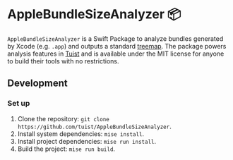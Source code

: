 # AppleBundleSizeAnalyzer 📦

`AppleBundleSizeAnalyzer` is a Swift Package to analyze bundles generated by Xcode (e.g. `.app`) and outputs a standard [treemap](https://en.wikipedia.org/wiki/Treemapping). The package powers analysis features in [Tuist](https://tuist.io) and is available under the MIT license for anyone to build their tools with no restrictions.

## Development

### Set up

1. Clone the repository: `git clone https://github.com/tuist/AppleBundleSizeAnalyzer`.
2. Install system dependencies: `mise install`.
3. Install project dependencies: `mise run install`.
4. Build the project: `mise run build`.